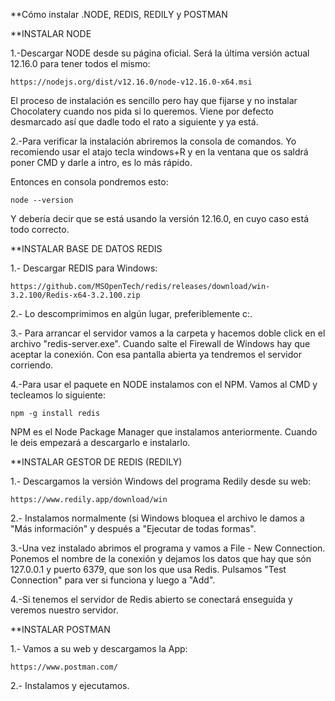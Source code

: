 **Cómo instalar .NODE, REDIS, REDILY y POSTMAN


**INSTALAR NODE

1.-Descargar NODE desde su página oficial. Será la última versión actual 12.16.0 para tener todos el mismo:

	https://nodejs.org/dist/v12.16.0/node-v12.16.0-x64.msi

El proceso de instalación es sencillo pero hay que fijarse y no instalar Chocolatery cuando nos pida si lo queremos. Viene por defecto desmarcado así que dadle todo el rato a siguiente y ya está.

2.-Para verificar la instalación abriremos la consola de comandos. Yo recomiendo usar el atajo tecla windows+R y en la ventana que os saldrá poner CMD y darle a intro, es lo más rápido.

Entonces en consola pondremos esto:

	node --version

Y debería decir que se está usando la versión 12.16.0, en cuyo caso está todo correcto.



**INSTALAR BASE DE DATOS REDIS

1.- Descargar REDIS para Windows:

	https://github.com/MSOpenTech/redis/releases/download/win-3.2.100/Redis-x64-3.2.100.zip
	
2.- Lo descomprimimos en algún lugar, preferiblemente c:\. 

3.- Para arrancar el servidor vamos a la carpeta y hacemos doble click en el archivo "redis-server.exe". Cuando salte el Firewall de Windows hay que aceptar la conexión. Con esa pantalla abierta ya tendremos el servidor corriendo.

4.-Para usar el paquete en NODE instalamos con el NPM. Vamos al CMD y tecleamos lo siguiente:

	npm -g install redis

NPM es el Node Package Manager que instalamos anteriormente. Cuando le deis empezará a descargarlo e instalarlo.

**INSTALAR GESTOR DE REDIS (REDILY)

1.- Descargamos la versión Windows del programa Redily desde su web:

	https://www.redily.app/download/win
	
2.- Instalamos normalmente (si Windows bloquea el archivo le damos a "Más información" y después a "Ejecutar de todas formas".

3.-Una vez instalado abrimos el programa y vamos a File - New Connection. Ponemos el nombre de la conexión y dejamos los datos que hay que són 127.0.0.1 y puerto 6379, que son los que usa Redis. Pulsamos "Test Connection" para ver si funciona y luego a "Add".

4.-Si tenemos el servidor de Redis abierto se conectará enseguida y veremos nuestro servidor.


**INSTALAR POSTMAN

1.- Vamos a su web y descargamos la App:

	https://www.postman.com/
	
2.- Instalamos y ejecutamos.
